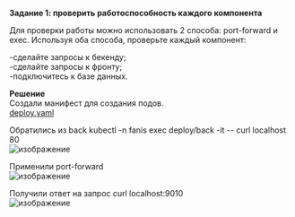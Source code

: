 **Задание 1: проверить работоспособность каждого компонента**   
    
Для проверки работы можно использовать 2 способа: port-forward и exec. Используя оба способа, проверьте каждый компонент:    
    
-сделайте запросы к бекенду;    
-сделайте запросы к фронту;    
-подключитесь к базе данных.    
           
**Решение**   
Создали манифест для создания подов.   
[deploy.yaml](https://github.com/FanisIbragimov/devops-netology/blob/main/deploy.yaml)   
    
Обратились из back
kubectl -n fanis exec deploy/back -it -- curl localhost 80    
![изображение](https://user-images.githubusercontent.com/87299405/177942595-77b39930-6a8b-44a1-8e42-1a4516543524.png)    
      
Применили port-forward    
![изображение](https://user-images.githubusercontent.com/87299405/177942816-06840937-ffcb-48f1-8b2e-5ac1aeb370d6.png)     
     
Получили ответ на запрос curl localhost:9010    
![изображение](https://user-images.githubusercontent.com/87299405/177942989-9ccee416-2302-4bfb-b860-6af4d8ab0630.png)    
     
     
